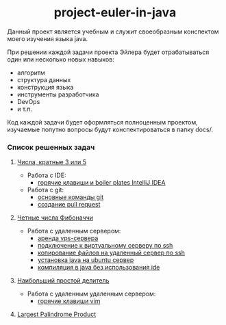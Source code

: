 <div id="header" align="center">
    <h1>project-euler-in-java</h1>
</div>

Данный проект является учебным и служит своеобразным конспектом моего изучения языка java.

При решении каждой задачи проекта Эйлера будет отрабатываться один или несколько новых навыков:

* алгоритм
* структура данных
* конструкция языка
* инструменты разработчика
* DevOps
* и т.п.

Код каждой задачи будет оформляться полноценным проектом, изучаемые попутно вопросы будут конспектироваться в папку
docs/.

### Список решенных задач

1. [Числа, кратные 3 или 5](problem-1/README.md)
    * Работа с IDE: 
        * [горячие клавиши и boiler plates IntelliJ IDEA](doc-files/problem-1/intellij-idea-hot-keys-and-boilerplates.md)
    * Работа с git:
        * [основные команды git](doc-files/problem-1/git-commands.md)
        * [создание pull request](doc-files/problem-1/pull-request-example.md)

2. [Четные числа Фибоначчи](problem-2/src/Problem2.java)
    * Работа с удаленным сервером:
        * [аренда vps-сервера](doc-files/problem-2/vps-rental.md)
        * [подключение к виртуальному серверу по ssh](doc-files/problem-2/connecting-to-vps-by-ssh.md)
        * [копирование файлов на удаленный сервер по ssh](doc-files/problem-2/copying-files-over-ssh.md)
        * [установка java на ubuntu сервер](doc-files/problem-2/java-installation.md)
        * [компиляция в java без использования ide](doc-files/problem-2/compilation-in-java.md)

3. [Наибольший простой делитель](problem-3/src/Problem3.java)
    * Работа с удаленным удаленным сервером:
        * [горячие клавиши vim](doc-files/problem-3/vim-hot-keys.md)

4. [Largest Palindrome Product](problem-4/src/problem4/Main.java)
